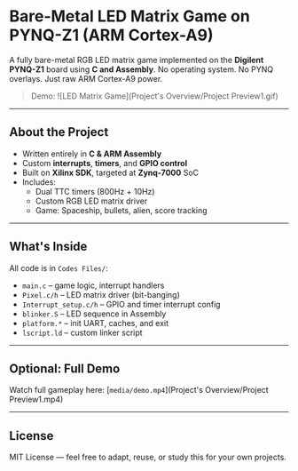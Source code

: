 #  Bare-Metal LED Matrix Game on PYNQ-Z1 (ARM Cortex-A9)

A fully bare-metal RGB LED matrix game implemented on the **Digilent PYNQ-Z1** board using **C and Assembly**. No operating system. No PYNQ overlays. Just raw ARM Cortex-A9 power.

>  Demo:
> ![LED Matrix Game](Project's Overview/Project Preview1.gif)

---

##  About the Project

- Written entirely in **C & ARM Assembly**
- Custom **interrupts**, **timers**, and **GPIO control**
- Built on **Xilinx SDK**, targeted at **Zynq-7000** SoC
- Includes:
  - Dual TTC timers (800Hz + 10Hz)
  - Custom RGB LED matrix driver
  - Game: Spaceship, bullets, alien, score tracking

---

##  What's Inside

All code is in `Codes Files/`:
- `main.c` – game logic, interrupt handlers
- `Pixel.c/h` – LED matrix driver (bit-banging)
- `Interrupt_setup.c/h` – GPIO and timer interrupt config
- `blinker.S` – LED sequence in Assembly
- `platform.*` – init UART, caches, and exit
- `lscript.ld` – custom linker script

---

##  Optional: Full Demo

Watch full gameplay here: [`media/demo.mp4`](Project's Overview/Project Preview1.mp4)

---

##  License

MIT License — feel free to adapt, reuse, or study this for your own projects.
